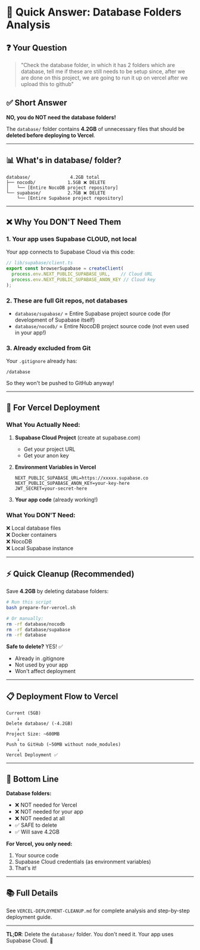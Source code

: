 # 🎯 Quick Answer: Database Folders Analysis

## ❓ Your Question
> "Check the database folder, in which it has 2 folders which are database, tell me if these are still needs to be setup since, after we are done on this project, we are going to run it up on vercel after we upload this to github"

## ✅ Short Answer

**NO, you do NOT need the database folders!**

The `database/` folder contains **4.2GB** of unnecessary files that should be **deleted before deploying to Vercel**.

---

## 📊 What's in database/ folder?

```
database/               4.2GB total
├── nocodb/            1.5GB ❌ DELETE
│   └── [Entire NocoDB project repository]
└── supabase/          2.7GB ❌ DELETE
    └── [Entire Supabase project repository]
```

---

## ❌ Why You DON'T Need Them

### 1. **Your app uses Supabase CLOUD, not local**

Your app connects to Supabase Cloud via this code:

```typescript
// lib/supabase/client.ts
export const browserSupabase = createClient(
  process.env.NEXT_PUBLIC_SUPABASE_URL,    // Cloud URL
  process.env.NEXT_PUBLIC_SUPABASE_ANON_KEY // Cloud key
);
```

### 2. **These are full Git repos, not databases**

- `database/supabase/` = Entire Supabase project source code (for development of Supabase itself)
- `database/nocodb/` = Entire NocoDB project source code (not even used in your app!)

### 3. **Already excluded from Git**

Your `.gitignore` already has:
```gitignore
/database
```

So they won't be pushed to GitHub anyway!

---

## 🚀 For Vercel Deployment

### What You Actually Need:

1. **Supabase Cloud Project** (create at supabase.com)
   - Get your project URL
   - Get your anon key
   
2. **Environment Variables in Vercel**
   ```
   NEXT_PUBLIC_SUPABASE_URL=https://xxxxx.supabase.co
   NEXT_PUBLIC_SUPABASE_ANON_KEY=your-key-here
   JWT_SECRET=your-secret-here
   ```

3. **Your app code** (already working!)

### What You DON'T Need:

❌ Local database files  
❌ Docker containers  
❌ NocoDB  
❌ Local Supabase instance

---

## ⚡ Quick Cleanup (Recommended)

Save **4.2GB** by deleting database folders:

```bash
# Run this script
bash prepare-for-vercel.sh

# Or manually:
rm -rf database/nocodb
rm -rf database/supabase
rm -rf database
```

**Safe to delete?** YES! ✅
- Already in .gitignore
- Not used by your app
- Won't affect deployment

---

## 📋 Deployment Flow to Vercel

```
Current (5GB) 
    ↓
Delete database/ (-4.2GB)
    ↓
Project Size: ~600MB
    ↓
Push to GitHub (~50MB without node_modules)
    ↓
Vercel Deployment ✅
```

---

## 🎯 Bottom Line

**Database folders:**
- ❌ NOT needed for Vercel
- ❌ NOT needed for your app
- ❌ NOT needed at all
- ✅ SAFE to delete
- ✅ Will save 4.2GB

**For Vercel, you only need:**
1. Your source code
2. Supabase Cloud credentials (as environment variables)
3. That's it!

---

## 📚 Full Details

See `VERCEL-DEPLOYMENT-CLEANUP.md` for complete analysis and step-by-step deployment guide.

---

**TL;DR**: Delete the `database/` folder. You don't need it. Your app uses Supabase Cloud. 🚀

